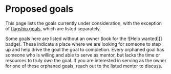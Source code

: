 # Proposed goals

This page lists the goals currently under consideration, with the exception of [flagship goals](./flagship.md), which are listed separately.

Some goals here are listed without an owner (look for the ![Help wanted][] badge). These indicate a place where we are looking for someone to step up and help drive the goal the goal to completion. Every orphaned goal has someone who is willing and able to serve as mentor, but lacks the time or resources to truly *own* the goal. If you are interested in serving as the owner for one of these orphaned goals, reach out to the listed mentor to discuss.

<!-- GOALS 'Proposed,Orphaned' -->


